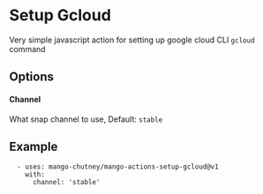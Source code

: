 # Setup Gcloud

Very simple javascript action for setting up google cloud CLI `gcloud` command

## Options

#### Channel

What snap channel to use, Default: `stable`

## Example

```
  - uses: mango-chutney/mango-actions-setup-gcloud@v1
    with:
      channel: 'stable'
```
